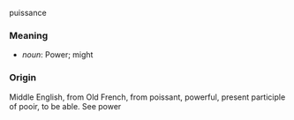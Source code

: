 puissance
### Meaning
+ _noun_: Power; might

### Origin

Middle English, from Old French, from poissant, powerful, present participle of pooir, to be able. See power
